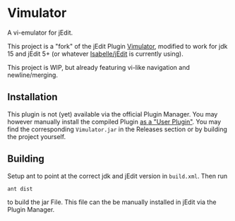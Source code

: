 # Vimulator
A vi-emulator for jEdit.

This project is a "fork" of the jEdit Plugin [Vimulator](plugins.jedit.org/plugins/?Vimulator),
modified to work for jdk 15 and jEdit 5+ (or whatever [Isabelle/jEdit](https://isabelle.in.tum.de/) is currently using).

This project is WIP, but already featuring vi-like navigation and newline/merging.

## Installation

This plugin is not (yet) available via the official Plugin Manager.
You may however manually install the compiled Plugin [as a "User Plugin"](http://plugins.jedit.org/install.php).
You may find the corresponding `Vimulator.jar` in the Releases section or by
building the project yourself.

## Building

Setup ant to point at the correct jdk and jEdit version in `build.xml`.
Then run
```bash
ant dist
```

to build the jar File.
This file can the be manually installed in jEdit via the Plugin Manager.
